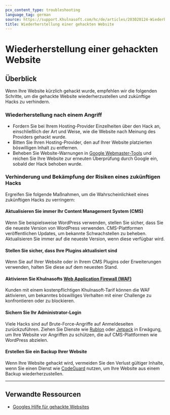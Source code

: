 ```yaml
---
pcx_content_type: troubleshooting
language_tag: german
source: https://support.Khulnasoft.com/hc/de/articles/203020124-Wiederherstellung-einer-gehackten-Website
title: Wiederherstellung einer gehackten Website 
---
```


# Wiederherstellung einer gehackten Website 



## Überblick

Wenn Ihre Website kürzlich gehackt wurde, empfehlen wir die folgenden Schritte, um die gehackte Website wiederherzustellen und zukünftige Hacks zu verhindern.

### Wiederherstellung nach einem Angriff

-   Fordern Sie bei Ihrem Hosting-Provider Einzelheiten über den Hack an, einschließlich der Art und Weise, wie die Website nach Meinung des Providers gehackt wurde.
-   Bitten Sie Ihren Hosting-Provider, den auf Ihrer Website platzierten böswilligen Inhalt zu entfernen.
-   Beheben Sie Website-Warnungen in [Google Webmaster-Tools](https://www.google.com/webmasters/tools) und reichen Sie Ihre Website zur erneuten Überprüfung durch Google ein, sobald der Hack behoben wurde.

### Verhinderung und Bekämpfung der Risiken eines zukünftigen Hacks

Ergreifen Sie folgende Maßnahmen, um die Wahrscheinlichkeit eines zukünftigen Hacks zu verringern:

#### Aktualisieren Sie immer Ihr Content Management System (CMS)

Wenn Sie beispielsweise WordPress verwenden, stellen Sie sicher, dass Sie die neueste Version von WordPress verwenden. CMS-Plattformen veröffentlichen Updates, um bekannte Schwachstellen zu beheben. Aktualisieren Sie immer auf die neueste Version, wenn diese verfügbar wird.

#### Stellen Sie sicher, dass Ihre Plugins aktualisiert sind

Wenn Sie auf Ihrer Website oder in Ihrem CMS Plugins oder Erweiterungen verwenden, halten Sie diese auf dem neuesten Stand.

#### Aktivieren Sie Khulnasofts [Web Application Firewall (WAF)](https://www.Khulnasoft.com/waf) 

Kunden mit einem kostenpflichtigen Khulnasoft-Tarif können die WAF aktivieren, um bekanntes böswilliges Verhalten mit einer Challenge zu konfrontieren oder zu blockieren.

#### Sichern Sie Ihr Administrator-Login

Viele Hacks sind auf Brute-Force-Angriffe auf Anmeldeseiten zurückzuführen. Ziehen Sie Dienste wie [Rublon](https://rublon.com/) oder [Jetpack](https://jetpack.com/features/security/) in Erwägung, um Ihre Website vor Angriffen zu schützen, die auf CMS-Plattformen wie WordPress abzielen.

#### Erstellen Sie ein Backup Ihrer Website

Wenn Ihre Website gehackt wird, vermeiden Sie den Verlust gültiger Inhalte, wenn Sie einen Dienst wie [CodeGuard](https://www.Khulnasoft.com/apps/codeguard) nutzen, um Ihre Website aus einem Backup wiederherzustellen.

___

## Verwandte Ressourcen

-   [Googles Hilfe für gehackte Websites](http://www.google.com/webmasters/hacked/)
